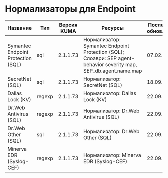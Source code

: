 # Нормализаторы для Endpoint

|Название                                   |Тип   |Версия KUMA|Ресурсы                                                                                                                                                                         |Последнее обновление|
|-------------------------------------------|------|-----------|--------------------------------------------------------------------------------------------------------------------------------------------------------------------------------|--------------------|
|Symantec Endpoint Protection (SQL)         |sql   |2.1.1.73   |Нормализатор: Symantec Endpoint Protection (SQL); Слоаври: SEP agent-behavior severity map, SEP_db.agent.name.map                                                               |07.02.2023          |
|SecretNet (SQL)                            |sql   |2.1.1.73   |Нормализатор: SecretNet (SQL)                                                                                                                                                   |18.09.2023          |
|Dallas Lock (KV)                           |regexp|2.1.1.73   |Нормализатор: Dallas Lock (KV)                                                                                                                                                  |22.09.2022          |
|Dr.Web Antivirus (SQL)                     |regexp|2.1.1.73   |Нормализатор: Dr.Web Antivirus (SQL)                                                                                                                                            |22.09.2022          |
|Dr.Web Other (SQL)                         |sql   |2.1.1.73   |Нормализатор: Dr.Web Other (SQL)                                                                                                                                                |22.09.2022          |
|Minerva EDR (Syslog-CEF)                   |regexp|2.1.1.73   |Нормализатор: Minerva EDR (Syslog-CEF)                                                                                                                                          |22.09.2022          |
